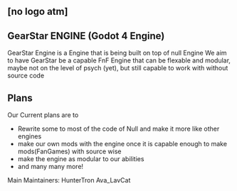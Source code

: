 [no logo atm]
---
## GearStar ENGINE (Godot 4 Engine)
GearStar Engine is a Engine that is being built on top of null Engine
We aim to have GearStar be a capable FnF Engine that can be flexable and modular, maybe not on the level of psych (yet), but still capable to work with without source code


## Plans
Our Current plans are to
- Rewrite some to most of the code of Null and make it more like other engines
- make our own mods with the engine once it is capable enough to make mods(FanGames) with source wise
- make the engine as modular to our abilities
- and many many more!

Main Maintainers:
HunterTron
Ava_LavCat
